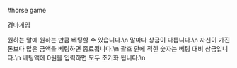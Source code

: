 #horse game

경마게임

원하는 말에 원하는 만큼 베팅할 수 있습니다.\n
말마다 상금이 다릅니다.\n
자신이 가진 돈보다 많은 금액을 베팅하면 종료됩니다.\n
괄호 안에 적힌 숫자는 베팅 대비 상금입니다.\n
베팅액에 0원을 입력하면 모두 초기화 됩니다.\n
